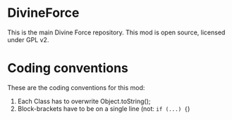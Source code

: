 DivineForce
===========

This is the main Divine Force repository. This mod is open source, licensed under GPL v2.

Coding conventions
===========
These are the coding conventions for this mod:

1. Each Class has to overwrite Object.toString();
2. Block-brackets have to be on a single line (not: `if (...) {`)